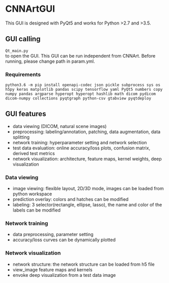 # CNNArtGUI

This GUI is designed with PyQt5 and works for Python >2.7 and >3.5.

## GUI calling
`Qt_main.py`<br/>
to open the GUI. This GUI can be run independent from CNNArt. Before running, please change path in param.yml.

### Requirements
`python3.6 -m pip install openapi-codec json pickle subprocess sys os h5py keras matplotlib pandas scipy tensorflow yaml PyQt5 numbers copy numpy pandas argparse hyperopt hyperopt hashlib math dicom pydicom dicom-numpy collections pyqtgraph python-csv gtabview pyqtdeploy`

## GUI features
- data viewing (DICOM, natural scene images)
- preprocessing: labeling/annotation, patching, data augmentation, data splitting
- network training: hyperparameter setting and network selection
- test data evaluation: online accuracy/loss plots, confusion matrix, derived test metrics
- network visualization: architecture, feature maps, kernel weights, deep visualization

### Data viewing
- image viewing: flexible layout, 2D/3D mode, images can be loaded from python workspace
- prediction overlay: colors and hatches can be modified
- labeling: 3 selector(rectangle, ellipse, lasso), the name and color of the labels can be modified

### Network training
- data preprocessing, parameter setting
- accuracy/loss curves can be dynamically plotted

### Network visualization 
- network structure: the network structure can be loaded from h5 file
- view_image feature maps and kernels
- envoke deep visualization from a test data image
